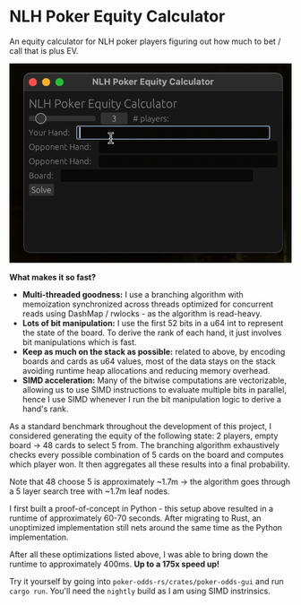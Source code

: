 # NLH Poker Equity Calculator
An equity calculator for NLH poker players figuring out how much to bet / call that is plus EV.

![](https://github.com/sunjesse/poker-odds/blob/main/demo/demo.gif)


**What makes it so fast?**
- **Multi-threaded goodness:** I use a branching algorithm with memoization synchronized across threads optimized for concurrent reads using DashMap / rwlocks - as the algorithm is read-heavy.
- **Lots of bit manipulation:** I use the first 52 bits in a u64 int to represent the state of the board. To derive the rank of each hand, it just involves bit manipulations which is fast.
- **Keep as much on the stack as possible:** related to above, by encoding boards and cards as u64 values, most of the data stays on the stack avoiding runtime heap allocations and reducing memory overhead.
- **SIMD acceleration:** Many of the bitwise computations are vectorizable, allowing us to use SIMD instructions to evaluate multiple bits in parallel, hence I use SIMD whenever I run the bit manipulation logic to derive a hand's rank.

As a standard benchmark throughout the development of this project, I considered generating the equity of the following state: 2 players, empty board -> 48 cards to select 5 from. The branching algorithm exhaustively checks every possible combination of 5 cards on the board and computes which player won. It then aggregates all these results into a final probability.

Note that 48 choose 5 is approximately ~1.7m -> the algorithm goes through a 5 layer search tree with ~1.7m leaf nodes.

I first built a proof-of-concept in Python - this setup above resulted in a runtime of approximately 60-70 seconds. After migrating to Rust, an unoptimized implementation still nets around the same time as the Python implementation.

After all these optimizations listed above, I was able to bring down the runtime to approximately 400ms. **Up to a 175x speed up!**

Try it yourself by going into `poker-odds-rs/crates/poker-odds-gui` and run `cargo run`. You'll need the `nightly` build as I am using SIMD instrinsics.
